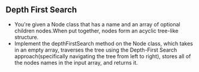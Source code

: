 ## Depth First Search

- You're given a Node class that has a name and an array of optional children nodes.When put together, nodes form an acyclic tree-like structure.
- Implement the depthFirstSearch method on the Node class, which takes in an empty array, traverses the tree using the Depth-First Search approach(specifically navigating the tree from left to right), stores all of the nodes names in the input array, and returns it.